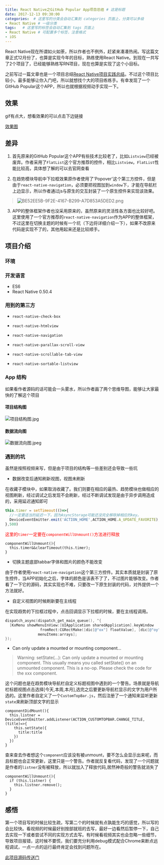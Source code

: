 ```yaml
---
title: React Native之GitHub Popular App项目总结 # 这是标题
date: 2017-12-13 09:30:00
categories:  # 这里写的分类会自动汇集到 categories 页面上，分类可以多级
- React Native # 一级分类
tags:   # 这里写的标签会自动汇集到 tags 页面上
- React Native # 可配置多个标签，注意格式
- iOS
---
```

React Native现在所谓如火如荼，所以作者也不例外，赶紧来凑凑热闹。写这篇文章正式12月份了，也算是实现今年的目标，熟练使用React Native。到现在一共写了2个项目了，已经能够熟练写RN项目，现在也算是实现了这个小目标。

之前写过一篇文章也是一个项目总结[React Native项目实践总结](http://flyoceanfish.top/2017/10/16/React%20Native%E9%A1%B9%E7%9B%AE%E5%AE%9E%E8%B7%B5%E6%80%BB%E7%BB%93/)。不过这个项目比较小，最多能够让你入门吧，所以就想找个大的项目练练手。有幸发现了一个GitHub Popular这个APP，所以也就根据视频动手实现一下。

## 效果

gif有点大，想看效果的可以点击下边链接

[效果图](https://github.com/FlyOceanFish/react-native-github/blob/master/%E6%95%88%E6%9E%9C%E5%9B%BE.gif)
## 差异

1. 首先原来的GitHub Popular这个APP有些技术比较老了，比如`Listview`已经被废弃。作者采用了`FlatList`这个官方推荐的控件，相比`Listview`，`FlatList`性能比较高，具体想了解的可以去官网查看

2. 在趋势模块导航中下拉框效果原作者使用了'Popover'这个第三方控件，但是由于`react-native-navigation`，必须要把视图加到`window`下，才能在导航栏上边显示，所以作者通过js与原生的交互封装了一个原生控件来实现该效果。
>![BE52EE5B-9F2E-4167-B299-A7D853A5DED2.png](http://upload-images.jianshu.io/upload_images/6644906-40e210e960b5f809.png?imageMogr2/auto-orient/strip%7CimageView2/2/w/1240)

3. APP的整体框架作者也没采用原来的，虽然原来的灵活性各方面也比较好吧。这里使用了一个官方推荐的`react-native-navigation`作为APP的整体框架，不过这里在切换主题的时候有一个坑（下边将详细介绍一下），如果不改原来代码是实现不了的，其他用起来还是比较顺手。

## 项目介绍

### 环境

### 开发语言

* ES6
* React Native 0.50.4

### 用到的第三方

* `react-native-check-box`

* `react-native-htmlview`

* `react-native-navigation`

* `react-native-parallax-scroll-view`

* `react-native-scrollable-tab-view`

* `react-native-sortable-listview`

### App 结构
如果看作者源码的话可能会一头雾水，所以作者画了两个思维导图，能够让大家最快的了解这个项目
#### 项目结构图
![项目结构图.jpg](http://upload-images.jianshu.io/upload_images/6644906-d315b1e8c38dbcac.jpg?imageMogr2/auto-orient/strip%7CimageView2/2/w/1240)

#### 数据流向图
![数据流向图.jpeg](http://upload-images.jianshu.io/upload_images/6644906-7a805a40f9a4ef25.jpeg?imageMogr2/auto-orient/strip%7CimageView2/2/w/1240)
### 遇到的坑
虽然是按照视频来写，但是由于项目的结构等一些差别还会导致一些坑

* 数据改变后通知刷新视图，视图未刷新

在收藏子模块中，如果取消收藏了。我们则要在相应的最热、趋势模块也做相应的视图刷新，经过调试之后发现不会刷新，经过不断调试发现是由于异步调用造成的，采用延迟通知即可

```javascript
this.timer = setTimeout(()=>{
  //一定要适当的延迟一下，因为AsyncStorage可能还没完全移除掉相应的key。
  DeviceEventEmitter.emit('ACTION_HOME',ACTION_HOME.A_UPDATE_FAVORITE);
},500)
```

<font color='red'>这里的`timer`一定要在`componentWillUnmount()`方法进行释放</font>
```
componentWillUnmount(){
  this.timer&&clearTimeout(this.timer);
}
```
* 切换主题底部tabbar字体和图片的颜色不能改变

由于作者使用`react-native-navigation`这个第三方控件。其实本质就是封装了原生控件，当APP初始化之后，字体的颜色是该表不了了，不过图片能够改变。作者看了一下它的源码，其实实现也不难，只要改一下原生封装的代码，对外提供一个方法就好。


* 自定义视图的时候刷新要在主线程

在实现趋势的下拉框过程中，点击回调显示下拉框的时候，要在主线程调用。

```Objective-C
dispatch_async(dispatch_get_main_queue(), ^{
  [KxMenu showMenuInView:[UIApplication sharedApplication].keyWindow
                fromRect:CGRectMake([dic[@"ox"] floatValue], [dic[@"oy"] floatValue]+20, [dic[@"width"] floatValue], [dic[@"height"] floatValue])
               menuItems:arrays];
});
```
* Can only update a mounted or mounting component...
> Warning:
setState(...): Can only update a mounted or mounting component.
This usually means you called setState() on an unmounted component.
This is a no-op.
Please check the code for the xxx component.

这个问题也是在趋势模块导航栏自定义标题视图中遇到的一个警告。场景就是导航栏标题视图点击选择[今天,本周,本月],选完之后要更新导航栏显示的文字为用户所选的。这里作者自定义了一个`CustomTopBar.js`，然后注册了一个通知来监听更新`state`来刷新顶部文字的显示
```
componentDidMount(){
  this.listner = DeviceEventEmitter.addListener(ACTION_CUSTOMTOPBAR.CHANGE_TITLE,(title)=>{
    this.setState({
      title:title
    })
  })
}
```
查来查去作者想这个`component`应该没有被unmount，要不怎么会显示出来呢，而且标题也会正常更新，这里只是一个警告。作者就反复看代码，发现了一个问题就是作者的`listner`没有被释放，所以就加入了释放代码,居然神奇般的警告就消失了
```
componentWillUnmount(){
  if (this.listner) {
    this.listner.remove();
  }
}
```

## 感悟

第一个项目写的时候比较生疏，写第二个的时候就有点孰能生巧的感觉，所以写的会比较快。看视频的时候最好别按部就班的去写，最好一边看然后暂停一下，自己去实现一下或者尝试不同的实现方式去写。有时候看视频其实也会忽略一些细节，导致项目报错，这时候不要慌，我们要充分利用debug模式配合Chrome来断点远程调试，一点一点的运行最终肯定会找到问题所在。

[此项目源码传送门](https://github.com/FlyOceanFish/react-native-github)
